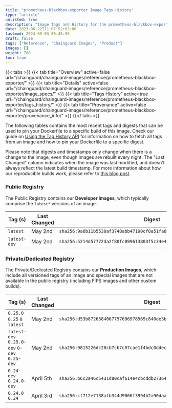 ```yaml
---
title: "prometheus-blackbox-exporter Image Tags History"
type: "article"
unlisted: true
description: "Image Tags and History for the prometheus-blackbox-exporter Chainguard Image"
date: 2023-06-22T11:07:52+02:00
lastmod: 2024-05-03 00:45:55
draft: false
tags: ["Reference", "Chainguard Images", "Product"]
images: []
weight: 700
toc: true
---
```


{{< tabs >}}
{{< tab title="Overview" active=false url="/chainguard/chainguard-images/reference/prometheus-blackbox-exporter/" >}}
{{< tab title="Details" active=false url="/chainguard/chainguard-images/reference/prometheus-blackbox-exporter/image_specs/" >}}
{{< tab title="Tags History" active=true url="/chainguard/chainguard-images/reference/prometheus-blackbox-exporter/tags_history/" >}}
{{< tab title="Provenance" active=false url="/chainguard/chainguard-images/reference/prometheus-blackbox-exporter/provenance_info/" >}}
{{</ tabs >}}

The following tables contains the most recent tags and digests that can be used to pin your Dockerfile to a specific build of this image. Check our guide on [Using the Tag History API](/chainguard/chainguard-images/using-the-tag-history-api/) for information on how to fetch all tags from an image and how to pin your Dockerfile to a specific digest.

Please note that digests and timestamps only change when there is a change to the image, even though images are rebuilt every night. The "Last Changed" column indicates when the image was last modified, and doesn't always reflect the latest build timestamp. For more information about how our reproducible builds work, please refer to [this blog post](https://www.chainguard.dev/unchained/reproducing-chainguards-reproducible-image-builds).

### Public Registry
The Public Registry contains our **Developer Images**, which typically comprise the `latest*` versions of an image.

| Tag (s)       | Last Changed | Digest                                                                    |
|---------------|--------------|---------------------------------------------------------------------------|
|  `latest`     | May 2nd      | `sha256:9a6b11b5530af3748abb47190cf0a51fa8922cb86e0a6f8de24f72b4c9b0445a` |
|  `latest-dev` | May 2nd      | `sha256:5214d57772da2f80fc099613803f5c34e4fbee68ac8fbe9ca638475120e065cf` |


### Private/Dedicated Registry
The Private/Dedicated Registry contains our **Production Images**, which include all versioned tags of an image and special images that are not available in the public registry (including FIPS images and other custom builds).

| Tag (s)                                       | Last Changed | Digest                                                                    |
|-----------------------------------------------|--------------|---------------------------------------------------------------------------|
|  `0.25.0` `0.25` `0` `latest`                 | May 2nd      | `sha256:d53b8726384067757696978569c840de5bf5da0dbf3e88cc35725c6340ac1b6a` |
|  `latest-dev` `0.25.0-dev` `0-dev` `0.25-dev` | May 2nd      | `sha256:9815226dc20cb7cb7c07cae1f4bdc0ddec87f858ebec550ba411ae00a452b0ca` |
|  `0.24-dev` `0.24.0-dev`                      | April 5th    | `sha256:b6c2a46c5431d80caf614e4cbcddb2736491c9d92a97dafa206e0b5c922eb0be` |
|  `0.24.0` `0.24`                              | April 3rd    | `sha256:cf712e7138afb344d9066f3994b2a90daae7917106667e5da0de63d92616658d` |

